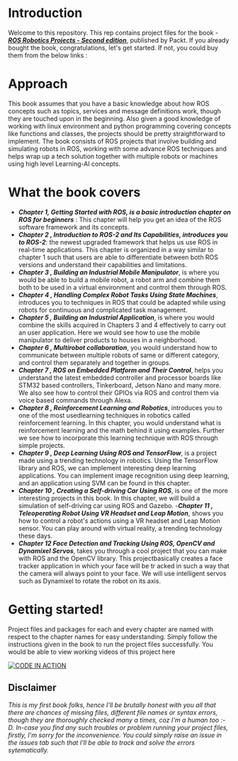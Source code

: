 # Introduction

Welcome to this repository. This rep contains project files for the book - [***ROS Robotics Projects - Second edition***](https://shorturl.at/aruyR), published by Packt. If you already bought the book, congratulations, let's get started. If not, you could buy them from the below links :


# Approach

This book assumes that you have a basic knowledge about how ROS concepts such as topics, services and message definitions work, though they are touched upon in the beginning. Also given a good knowledge of working with linux environment and python programming covering concepts like functions and classes, the projects should be pretty straightforward to implement. The book consists of ROS projects that involve building and simulating robots in ROS, working with some advance ROS techniques and helps wrap up a tech solution together with multiple robots or machines using high level Learning-AI concepts. 

# What the book covers
- ***Chapter 1, Getting Started with ROS, is a basic introduction chapter on ROS for beginners*** : This chapter will help you get an idea of the ROS software framework and its concepts.
- ***Chapter 2 , Introduction to ROS-2 and Its Capabilities, introduces you to ROS-2***: the newest upgraded framework that helps us use ROS in real-time applications. This chapter is organized in a way similar to chapter 1 such that users are able to differentiate between both ROS versions and understand their capabilities and limitations.
- ***Chapter 3 , Building an Industrial Mobile Manipulator***, is where you would be able to build a mobile robot, a robot arm and combine them both to be used in a virtual environment and control them through ROS.
- ***Chapter 4 , Handling Complex Robot Tasks Using State Machines***, introduces you to techniques in ROS that could be adapted while using robots for continuous and complicated task management.
- ***Chapter 5 , Building an Industrial Application***, is where you would combine the skills acquired in Chapters 3 and 4 effectively to carry out an user application. Here we would see how to use the mobile manipulator to deliver products to houses in a neighborhood.
- ***Chapter 6 , Multirobot collaboration***, you would understand how to communicate between multiple robots of same or different category, and control them separately and together in groups.
- ***Chapter 7 , ROS on Embedded Platform and Their Control***, helps you understand the latest embedded controller and processor boards like STM32 based controllers, Tinkerboard, Jetson Nano and many more. We also see how to control their GPIOs via ROS and control them via voice based commands through Alexa.
- ***Chapter 8 , Reinforcement Learning and Robotics***, introduces you to one of the most usedlearning techniques in robotics called reinforcement learning. In this chapter, you would understand what is reinforcement learning and the math behind it using examples. Further we see how to incorporate this learning technique with ROS through simple projects.
- ***Chapter 9 , Deep Learning Using ROS and TensorFlow***, is a project made using a trending technology in robotics. Using the TensorFlow library and ROS, we can implement interesting deep learning applications. You can implement image recognition using deep learning, and an application using SVM can be found in this chapter.
- ***Chapter 10 , Creating a Self-driving Car Using ROS***, is one of the more interesting projects in this book. In this chapter, we will build a simulation of self-driving car using ROS and Gazebo.
-***Chapter 11 , Teleoperating Robot Using VR Headset and Leap Motion***, shows you how to control a robot's actions using a VR headset and Leap Motion sensor. You can play around with virtual reality, a trending technology these days.
- ***Chapter 12 Face Detection and Tracking Using ROS, OpenCV and Dynamixel Servos***, takes you through a cool project that you can make with ROS and the OpenCV library. This projectbasically creates a face tracker application in which your face will be tr acked in such a way that the camera will always point to your face. We will use intelligent servos such as Dynamixel to rotate the robot on its axis. 

# Getting started!

Project files and packages for each and every chapter are named with respect to the chapter names for easy understanding. Simply follow the instructions given in the book to run the project files successfully. You would be able to view working videos of this project here 

[![CODE IN ACTION](https://i.ytimg.com/vi/IWxiL1lqVbQ/hqdefault.jpg?sqp=-oaymwEXCNACELwBSFryq4qpAwkIARUAAIhCGAE=&rs=AOn4CLA_k4GzETviqJbcd6J2MQYS0zQ4vQ)](https://www.youtube.com/embed/videoseries?list=PLeLcvrwLe185GGwU4NbIvBew53yFPdCg6)

## Disclaimer
*This is my first book folks, hence I'll be brutally honest with you all that there are chances of missing files, different file names or syntax errors, though they are thoroughly checked many a times, coz I'm a human too :-D. In-case you find any such troubles or problem running your project files, firstly, I'm sorry for the inconvenience. You could simply raise an issue in the issues tab such that I'll be able to track and solve the errors sytematically.*
